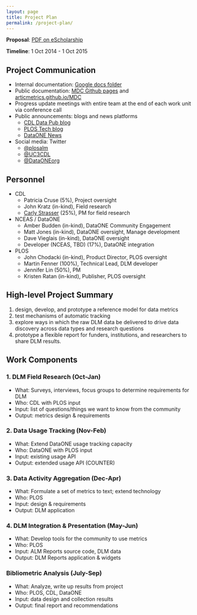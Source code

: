 ```yaml
---
layout: page
title: Project Plan
permalink: /project-plan/
---
```


**Proposal**: [PDF on eScholarship](http://escholarship.org/uc/item/9kf081vf)

**Timeline**: 1 Oct 2014 - 1 Oct 2015

## Project Communication

* Internal documentation: [Google docs folder](https://drive.google.com/#folders/0Bwq_OgwoRF1AekZaTkRwNUlUd3M)
* Public documentation: [MDC Github pages](http://github.com/articlemetrics/MDC) and [articmetrics.github.io/MDC](http://articlemetrics.github.io/MDC)
* Progress update meetings with entire team at the end of each work unit via conference call
* Public announcements: blogs and news platforms
  * [CDL Data Pub blog](http://datapub.cdlib.org)
  * [PLOS Tech blog](http://blogs.plos.org/tech)
  * [DataONE News](https://www.dataone.org/news)
* Social media: Twitter
  * [@plosalm](http://twitter.com/plosalm)
  * [@UC3CDL](http://twitter.com/UC3CDL)
  * [@DataONEorg](http://twitter.com/DataONEorg)

## Personnel

* CDL
  * Patricia Cruse (5%), Project oversight
  * John Kratz (in-kind), Field research
  * [Carly Strasser](http://carlystrasser.net) (25%), PM for field research
* NCEAS / DataONE
  * Amber Budden (in-kind), DataONE Community Engagement
  * Matt Jones (in-kind), DataONE oversight, Manage development
  * Dave Vieglais (in-kind), DataONE oversight
  * Developer (NCEAS, TBD) (17%), DataONE integration
* PLOS
  * John Chodacki (in-kind), Product Director, PLOS oversight
  * Martin Fenner (100%), Technical Lead, DLM developer
  * Jennifer Lin (50%), PM
  * Kristen Ratan (in-kind), Publisher, PLOS oversight


## High-level Project Summary

1. design, develop, and prototype a reference model for data metrics
1. test mechanisms of automatic tracking
1. explore ways in which the raw DLM data be delivered to drive data discovery across data types and research questions
1. prototype a flexible report for funders, institutions, and researchers to share DLM results.  

## Work Components

### 1. DLM Field Research (Oct-Jan)

  * What: Surveys, interviews, focus groups to determine requirements for DLM
  * Who: CDL with PLOS input
  * Input: list of questions/things we want to know from the community
  * Output: metrics design & requirements

### 2. Data Usage Tracking (Nov-Feb)

  * What: Extend DataONE usage tracking capacity 
  * Who: DataONE with PLOS input
  * Input: existing usage API
  * Output: extended usage API (COUNTER)
 
### 3. Data Activity Aggregation (Dec-Apr)

  * What: Formulate a set of metrics to text; extend technology
  * Who: PLOS
  * Input: design & requirements
  * Output: DLM application
 
### 4. DLM Integration & Presentation (May-Jun)

  * What:  Develop tools for the community to use metrics
  * Who: PLOS 
  * Input: ALM Reports source code, DLM data
  * Output: DLM Reports application & widgets
  
### Bibliometric Analysis (July-Sep)

  * What: Analyze, write up results from project
  * Who: PLOS, CDL, DataONE
  * Input: data design and collection results
  * Output: final report and recommendations
